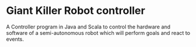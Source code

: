 Giant Killer Robot controller
===========================

A Controller program in Java and Scala to control the hardware and software of a
semi-autonomous robot which will perform goals and react to events.

